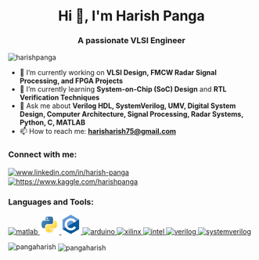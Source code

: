 <h1 align="center">Hi 👋, I'm Harish Panga</h1>
<h3 align="center">A passionate VLSI Engineer</h3>

<p align="left"> <img src="https://www.google.com/imgres?q=vlsi&imgurl" alt="harishpanga" /> </p>

- 🔭 I’m currently working on **VLSI Design, FMCW Radar Signal Processing, and FPGA Projects**
- 🌱 I’m currently learning **System-on-Chip (SoC) Design** and **RTL Verification Techniques**
- 💬 Ask me about **Verilog HDL, SystemVerilog, UMV, Digital System Design, Computer Architecture, Signal Processing, Radar Systems, Python, C, MATLAB**
- 📫 How to reach me: **harisharish75@gmail.com**


<h3 align="left">Connect with me:</h3>
<p align="left">
<a href="https://linkedin.com/in/www.linkedin.com/in/harish-panga" target="blank"><img align="center" src="https://raw.githubusercontent.com/rahuldkjain/github-profile-readme-generator/master/src/images/icons/Social/linked-in-alt.svg" alt="www.linkedin.com/in/harish-panga" height="30" width="40" /></a>
<a href="https://kaggle.com/https://www.kaggle.com/harishpanga" target="blank"><img align="center" src="https://raw.githubusercontent.com/rahuldkjain/github-profile-readme-generator/master/src/images/icons/Social/kaggle.svg" alt="https://www.kaggle.com/harishpanga" height="30" width="40" /></a>
</p>

<h3 align="left">Languages and Tools:</h3>
<p align="left">
  <a href="https://www.mathworks.com/" target="_blank" rel="noreferrer">
    <img src="https://upload.wikimedia.org/wikipedia/commons/2/21/Matlab_Logo.png" alt="matlab" width="40" height="40"/>
  </a>
   <a href="https://www.python.org" target="_blank" rel="noreferrer">
    <img src="https://raw.githubusercontent.com/devicons/devicon/master/icons/python/python-original.svg" alt="python" width="40" height="40"/>
  </a>
  <a href="https://www.cprogramming.com/" target="_blank" rel="noreferrer">
    <img src="https://raw.githubusercontent.com/devicons/devicon/master/icons/c/c-original.svg" alt="c" width="40" height="40"/>
  </a>
  <a href="https://www.arduino.cc/" target="_blank" rel="noreferrer">
    <img src="https://cdn.worldvectorlogo.com/logos/arduino-1.svg" alt="arduino" width="40" height="40"/>
  </a>
  <a href="https://www.xilinx.com/" target="_blank" rel="noreferrer">
    <img src="https://upload.wikimedia.org/wikipedia/commons/4/47/Xilinx_logo.svg" alt="xilinx" width="40" height="40"/>
  </a>
  <a href="https://www.intel.com/content/www/us/en/programmable/fpga.html" target="_blank" rel="noreferrer">
    <img src="https://upload.wikimedia.org/wikipedia/commons/d/d2/Intel_logo_2020.svg" alt="intel" width="40" height="40"/>
  </a>
  
  <a href="https://www.verilog.com/" target="_blank" rel="noreferrer">
    <img src="https://upload.wikimedia.org/wikipedia/commons/7/7b/Verilog_logo.svg" alt="verilog" width="40" height="40"/>
  </a>
  <a href="https://www.systemverilog.org/" target="_blank" rel="noreferrer">
    <img src="https://upload.wikimedia.org/wikipedia/commons/a/a2/SystemVerilog_logo.svg" alt="systemverilog" width="40" height="40"/>
  </a>
 
  
</p>

<p><img align="left" src="https://github-readme-stats.vercel.app/api/top-langs?username=pangaharish&show_icons=true&locale=en&layout=compact" alt="pangaharish" /></p>

<p>&nbsp;<img align="center" src="https://github-readme-stats.vercel.app/api?username=pangaharish&show_icons=true&locale=en" alt="pangaharish" /></p>
